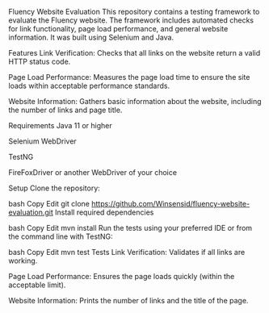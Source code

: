 Fluency Website Evaluation
This repository contains a testing framework to evaluate the Fluency website. The framework includes automated checks for link functionality, page load performance, and general website information. It was built using Selenium and Java.

Features
Link Verification: Checks that all links on the website return a valid HTTP status code.

Page Load Performance: Measures the page load time to ensure the site loads within acceptable performance standards.

Website Information: Gathers basic information about the website, including the number of links and page title.

Requirements
Java 11 or higher

Selenium  WebDriver

TestNG

FireFoxDriver or another WebDriver of your choice

Setup
Clone the repository:

bash
Copy
Edit
git clone https://github.com/Winsensid/fluency-website-evaluation.git
Install required dependencies

bash
Copy
Edit
mvn install
Run the tests using your preferred IDE or from the command line with TestNG:

bash
Copy
Edit
mvn test
Tests
Link Verification: Validates if all links are working.

Page Load Performance: Ensures the page loads quickly (within the acceptable limit).

Website Information: Prints the number of links and the title of the page.


